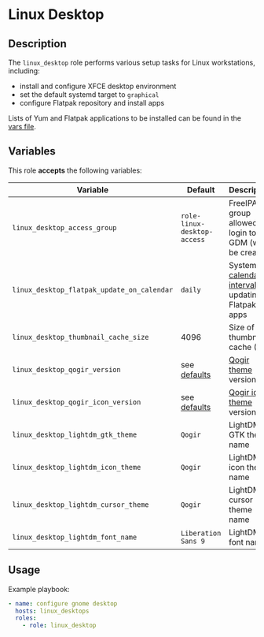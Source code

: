 Linux Desktop
=============

Description
-----------

The `linux_desktop` role performs various setup tasks for Linux workstations,
including:

  - install and configure XFCE desktop environment
  - set the default systemd target to `graphical`
  - configure Flatpak repository and install apps

Lists of Yum and Flatpak applications to be installed can be found in the
[vars file](vars/main.yml).

Variables
---------

This role **accepts** the following variables:

Variable                                   | Default                           | Description
-------------------------------------------|-----------------------------------|------------
`linux_desktop_access_group`               | `role-linux-desktop-access`       | FreeIPA group allowed to login to GDM (will be created)
`linux_desktop_flatpak_update_on_calendar` | `daily`                           | Systemd [calendar interval](https://www.freedesktop.org/software/systemd/man/systemd.time.html#Calendar%20Events) for updating Flatpak apps
`linux_desktop_thumbnail_cache_size`       | 4096                              | Size of thumbnail cache (MB)
`linux_desktop_qogir_version`              | see [defaults](defaults/main.yml) | [Qogir theme](https://github.com/vinceliuice/Qogir-theme) version
`linux_desktop_qogir_icon_version`         | see [defaults](defaults/main.yml) | [Qogir icon theme](https://github.com/vinceliuice/Qogir-icon-theme) version
`linux_desktop_lightdm_gtk_theme`          | `Qogir`                           | LightDM GTK theme name
`linux_desktop_lightdm_icon_theme`         | `Qogir`                           | LightDM icon theme name
`linux_desktop_lightdm_cursor_theme`       | `Qogir`                           | LightDM cursor theme name
`linux_desktop_lightdm_font_name`          | `Liberation Sans 9`               | LightDM font name

Usage
-----

Example playbook:

````yaml
- name: configure gnome desktop
  hosts: linux_desktops
  roles:
    - role: linux_desktop
````
